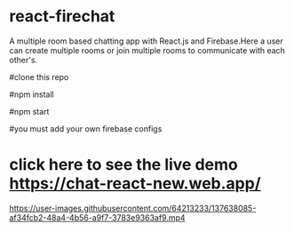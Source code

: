 # react-firechat
A multiple room based chatting app with React.js and Firebase.Here a user can create  multiple rooms or join multiple rooms to communicate with each other's.

#clone this repo 

#npm install 

#npm  start

#you must add your own  firebase configs 

# click here to see the live demo   https://chat-react-new.web.app/

https://user-images.githubusercontent.com/64213233/137638085-af34fcb2-48a4-4b56-a9f7-3783e9363af9.mp4
